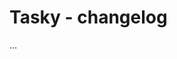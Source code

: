 <!-- //!STARTERCONF Remove this file, this is used as the starter changelog -->

# Tasky - changelog

...
